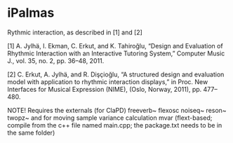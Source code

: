 iPalmas
=======

Rythmic interaction, as described in [1] and [2]

[1] A. Jylhä, I. Ekman, C. Erkut, and K. Tahiroğlu, “Design and Evaluation of Rhythmic Interaction with an Interactive Tutoring
System,” Computer Music J., vol. 35, no. 2, pp. 36–48, 2011.

[2] C. Erkut, A. Jylhä, and R. Dişçioğlu, “A structured design and evaluation model with application to rhythmic interaction displays,” in
Proc. New Interfaces for Musical Expression (NIME), (Oslo, Norway, 2011), pp. 477–480.

NOTE!
Requires the externals (for ClaPD)
freeverb~
flexosc
noiseq~
reson~
twopz~
and for moving sample variance calculation
mvar (flext-based; compile from the c++ file named main.cpp; the package.txt needs to be in the same folder)
